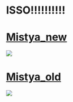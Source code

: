 # ISSO!!!!!!!!!!

# [Mistya_new](https://drive.google.com/file/d/1QnLtOLT2ikG-ILdq7tplnxO6E6EXw2hO/view?usp=sharing)
![](https://i.imgur.com/SdVn2FH.png)

# [Mistya_old](https://drive.google.com/file/d/1MeXjlVbkr_KhZvYTpjrs0S6x-ArA1FMw/view?usp=drivesdk)
![](https://i.imgur.com/lWGW6L1.png)
